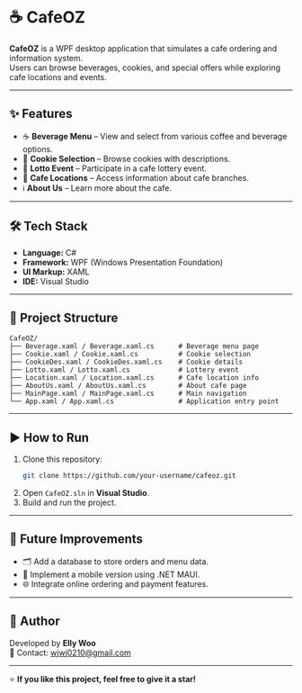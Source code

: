 # ☕ CafeOZ

**CafeOZ** is a WPF desktop application that simulates a cafe ordering and information system.  
Users can browse beverages, cookies, and special offers while exploring cafe locations and events.

---

## ✨ Features
- ☕ **Beverage Menu** – View and select from various coffee and beverage options.
- 🍪 **Cookie Selection** – Browse cookies with descriptions.
- 🎁 **Lotto Event** – Participate in a cafe lottery event.
- 📍 **Cafe Locations** – Access information about cafe branches.
- ℹ️ **About Us** – Learn more about the cafe.

---

## 🛠 Tech Stack
- **Language:** C#
- **Framework:** WPF (Windows Presentation Foundation)
- **UI Markup:** XAML
- **IDE:** Visual Studio

---

## 📂 Project Structure
```
CafeOZ/
├── Beverage.xaml / Beverage.xaml.cs      # Beverage menu page
├── Cookie.xaml / Cookie.xaml.cs          # Cookie selection
├── CookieDes.xaml / CookieDes.xaml.cs    # Cookie details
├── Lotto.xaml / Lotto.xaml.cs            # Lottery event
├── Location.xaml / Location.xaml.cs      # Cafe location info
├── AboutUs.xaml / AboutUs.xaml.cs        # About cafe page
├── MainPage.xaml / MainPage.xaml.cs      # Main navigation
└── App.xaml / App.xaml.cs                # Application entry point
```

---

## ▶️ How to Run
1. Clone this repository:  
   ```bash
   git clone https://github.com/your-username/cafeoz.git
   ```
2. Open `CafeOZ.sln` in **Visual Studio**.
3. Build and run the project.

---

## 🚀 Future Improvements
- 🗂️ Add a database to store orders and menu data.
- 📱 Implement a mobile version using .NET MAUI.
- 🌐 Integrate online ordering and payment features.

---

## 👤 Author
Developed by **Elly Woo**  
📧 Contact: wjwj0210@gmail.com  

---

⭐ **If you like this project, feel free to give it a star!**
